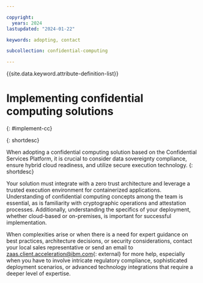```yaml
---

copyright:
  years: 2024
lastupdated: "2024-01-22"

keywords: adopting, contact

subcollection: confidential-computing

---
```


{{site.data.keyword.attribute-definition-list}}

# Implementing confidential computing solutions
{: #implement-cc}

{: shortdesc}

When adopting a confidential computing solution based on the Confidential Services Platform, it is crucial to consider data sovereignty compliance, ensure hybrid cloud readiness, and utilize secure execution technology. 
{: shortdesc}

Your solution must integrate with a zero trust architecture and leverage a trusted execution environment for containerized applications. Understanding of confidential computing concepts among the team is essential, as is familiarity with cryptographic operations and attestation processes. Additionally, understanding the specifics of your deployment, whether cloud-based or on-premises, is important for successful implementation. 

When complexities arise or when there is a need for expert guidance on best practices, architecture decisions, or security considerations, contact your local sales representative or send an email to [zaas.client.acceleration@ibm.com](mailto:zaas.client.acceleration@ibm.com){: external} for more help, especially when you have to involve intricate regulatory compliance, sophisticated deployment scenarios, or advanced technology integrations that require a deeper level of expertise.



